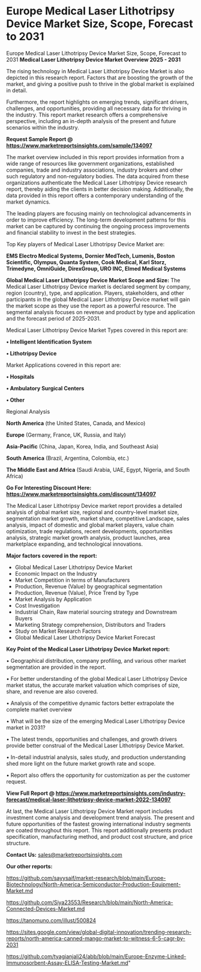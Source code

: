 # Europe Medical Laser Lithotripsy Device Market Size, Scope, Forecast to 2031
Europe Medical Laser Lithotripsy Device Market Size, Scope, Forecast to 2031
<Strong> Medical Laser Lithotripsy Device Market Overview 2025 - 2031</strong>

The rising technology in Medical Laser Lithotripsy Device Market is also depicted in this research report. Factors that are boosting the growth of the market, and giving a positive push to thrive in the global market is explained in detail.

Furthermore, the report highlights on emerging trends, significant drivers, challenges, and opportunities, providing all necessary data for thriving in the industry. This report market research offers a comprehensive perspective, including an in-depth analysis of the present and future scenarios within the industry.

<strong>Request Sample Report @ <a href=https://www.marketreportsinsights.com/sample/134097>https://www.marketreportsinsights.com/sample/134097</a></strong>

The market overview included in this report provides information from a wide range of resources like government organizations, established companies, trade and industry associations, industry brokers and other such regulatory and non-regulatory bodies. The data acquired from these organizations authenticate the Medical Laser Lithotripsy Device research report, thereby aiding the clients in better decision making. Additionally, the data provided in this report offers a contemporary understanding of the market dynamics.

The leading players are focusing mainly on technological advancements in order to improve efficiency. The long-term development patterns for this market can be captured by continuing the ongoing process improvements and financial stability to invest in the best strategies.

Top Key players of Medical Laser Lithotripsy Device Market are:

<strong>EMS Electro Medical Systems, Dornier MedTech, Lumenis, Boston Scientific, Olympus, Quanta System, Cook Medical, Karl Storz, Trimedyne, OmniGuide, DirexGroup, URO INC, Elmed Medical Systems</strong>

<strong><b>Global Medical Laser Lithotripsy Device Market Scope and Size:</b></strong>
The Medical Laser Lithotripsy Device market is declared segment by company, region (country), type, and application. Players, stakeholders, and other participants in the global Medical Laser Lithotripsy Device market will gain the market scope as they use the report as a powerful resource. The segmental analysis focuses on revenue and product by type and application and the forecast period of 2025-2031.

Medical Laser Lithotripsy Device Market Types covered in this report are:

<strong>• Intelligent Identification System

• Lithotripsy Device</strong>

Market Applications covered in this report are:

<strong>• Hospitals

• Ambulatory Surgical Centers

• Other</strong> 

Regional Analysis

<strong>North America</strong> (the United States, Canada, and Mexico)

<strong>Europe</strong> (Germany, France, UK, Russia, and Italy)

<strong>Asia-Pacific</strong> (China, Japan, Korea, India, and Southeast Asia)

<strong>South America</strong> (Brazil, Argentina, Colombia, etc.)

<strong>The Middle East and Africa</strong> (Saudi Arabia, UAE, Egypt, Nigeria, and South Africa)

<strong>Go For Interesting Discount Here: <a href=https://www.marketreportsinsights.com/discount/134097>https://www.marketreportsinsights.com/discount/134097</a></strong>

The Medical Laser Lithotripsy Device market report provides a detailed analysis of global market size, regional and country-level market size, segmentation market growth, market share, competitive Landscape, sales analysis, impact of domestic and global market players, value chain optimization, trade regulations, recent developments, opportunities analysis, strategic market growth analysis, product launches, area marketplace expanding, and technological innovations.

<strong><b>Major factors covered in the report:</b></strong>
<ul>
  <li>Global Medical Laser Lithotripsy Device Market </li>
  <li>Economic Impact on the Industry</li>
  <li>Market Competition in terms of Manufacturers</li>
  <li>Production, Revenue (Value) by geographical segmentation</li>
  <li>Production, Revenue (Value), Price Trend by Type</li>
  <li>Market Analysis by Application</li>
  <li>Cost Investigation</li>
  <li>Industrial Chain, Raw material sourcing strategy and Downstream Buyers</li>
  <li>Marketing Strategy comprehension, Distributors and Traders</li>
  <li>Study on Market Research Factors</li>
  <li>Global Medical Laser Lithotripsy Device Market Forecast</li>
</ul>

<strong><b>Key Point of the Medical Laser Lithotripsy Device Market report:</b></strong>

• Geographical distribution, company profiling, and various other market segmentation are provided in the report.

• For better understanding of the global Medical Laser Lithotripsy Device market status, the accurate market valuation which comprises of size, share, and revenue are also covered.

• Analysis of the competitive dynamic factors better extrapolate the complete market overview

• What will be the size of the emerging Medical Laser Lithotripsy Device market in 2031?

• The latest trends, opportunities and challenges, and growth drivers provide better construal of the Medical Laser Lithotripsy Device Market.

• In-detail industrial analysis, sales study, and production understanding shed more light on the future market growth rate and scope.

• Report also offers the opportunity for customization as per the customer request.

<strong><b>View Full Report @ <a href=https://www.marketreportsinsights.com/industry-forecast/medical-laser-lithotripsy-device-market-2022-134097>https://www.marketreportsinsights.com/industry-forecast/medical-laser-lithotripsy-device-market-2022-134097</a></b></strong>


At last, the Medical Laser Lithotripsy Device Market report includes investment come analysis and development trend analysis. The present and future opportunities of the fastest growing international industry segments are coated throughout this report. This report additionally presents product specification, manufacturing method, and product cost structure, and price structure.

<strong>Contact Us:</strong>
sales@marketreportsinsights.com

<strong>Our other reports:</strong>

<a href=https://github.com/sayysaif/market-research/blob/main/Europe-Biotechnology/North-America-Semiconductor-Production-Equipment-Market.md>https://github.com/sayysaif/market-research/blob/main/Europe-Biotechnology/North-America-Semiconductor-Production-Equipment-Market.md</a>

<a href=https://github.com/Siya23553/Research/blob/main/North-America-Connected-Devices-Market.md>https://github.com/Siya23553/Research/blob/main/North-America-Connected-Devices-Market.md</a>

<a href=https://tanomuno.com/illust/500824>https://tanomuno.com/illust/500824</a>

<a href=https://sites.google.com/view/global-digital-innovation/trending-research-reports/north-america-canned-mango-market-to-witness-6-5-cagr-by-2031>https://sites.google.com/view/global-digital-innovation/trending-research-reports/north-america-canned-mango-market-to-witness-6-5-cagr-by-2031</a>

<a href=https://github.com/tyagianjali24/abb/blob/main/Europe-Enzyme-Linked-Immunosorbent-Assay-ELISA-Testing-Market.md>https://github.com/tyagianjali24/abb/blob/main/Europe-Enzyme-Linked-Immunosorbent-Assay-ELISA-Testing-Market.md</a>"
